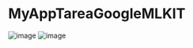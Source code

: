 # MyAppTareaGoogleMLKIT
![image](https://github.com/DeiverGamboa04/MyAppTareaGoogleMLKIT/assets/135407018/92b173f9-537e-44cf-a768-1bfe2a149314)
![image](https://github.com/DeiverGamboa04/MyAppTareaGoogleMLKIT/assets/135407018/2b0c4ba5-e266-490a-a7e0-5fee795b3530)
